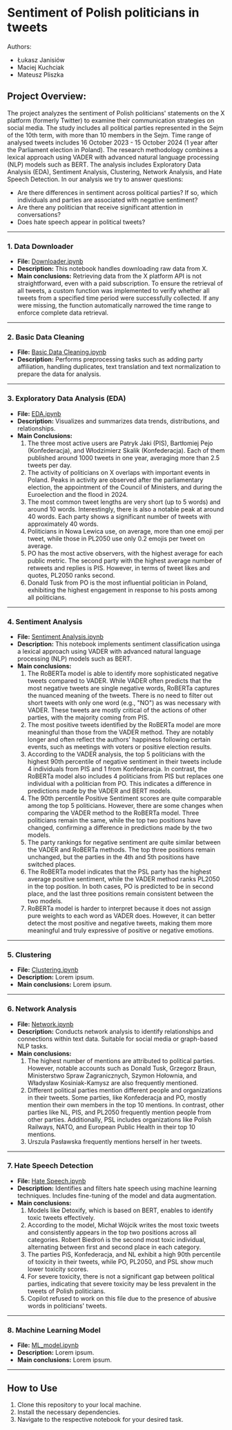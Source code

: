 # Sentiment of Polish politicians in tweets
Authors:
- Łukasz Janisiów
- Maciej Kuchciak
- Mateusz Pliszka

## Project Overview:
The project analyzes the sentiment of Polish politicians' statements on the X platform (formerly Twitter) to examine their communication strategies on social media. The study includes all political parties represented in the Sejm of the 10th term, with more than 10 members in the Sejm. Time range of analysed tweets includes 16 October 2023 - 15 October 2024 (1 year after the Parliament election in Poland). The research methodology combines a lexical approach using VADER with advanced natural language processing (NLP) models such as BERT. The analysis includes Exploratory Data Analysis (EDA), Sentiment Analysis, Clustering, Network Analysis, and Hate Speech Detection. 
In our analysis we try to answer questions:
- Are there differences in sentiment across political parties? If so, which individuals and parties are associated with negative sentiment?
- Are there any politician that receive significant attention in conversations?
- Does hate speech appear in political tweets?
---

### 1. Data Downloader
- **File:** [Downloader.ipynb](https://github.com/MPKuchciak/Twitter/blob/main/1.%20Downloader.ipynb)  
- **Description:** This notebook handles downloading raw data from X. 
- **Main conclusions:** Retrieving data from the X platform API is not straightforward, even with a paid subscription. To ensure the retrieval of all tweets, a custom function was implemented to verify whether all tweets from a specified time period were successfully collected. If any were missing, the function automatically narrowed the time range to enforce complete data retrieval.

---

### 2. Basic Data Cleaning
- **File:** [Basic Data Cleaning.ipynb](https://github.com/MPKuchciak/Twitter/blob/main/2.%20Basic%20Data%20Cleaning.ipynb)  
- **Description:** Performs preprocessing tasks such as adding party affiliation, handling duplicates, text translation and text normalization to prepare the data for analysis.  

---

### 3. Exploratory Data Analysis (EDA)
- **File:** [EDA.ipynb](https://github.com/MPKuchciak/Twitter/blob/main/3.%20EDA.ipynb) 
- **Description:** Visualizes and summarizes data trends, distributions, and relationships.
- **Main Conclusions:**
  1. The three most active users are Patryk Jaki (PIS), Bartłomiej Pejo (Konfederacja), and Włodzimierz Skalik (Konfederacja). Each of them published around 1000 tweets in one year, averaging more than 2.5 tweets per day.  
  2. The activity of politicians on X overlaps with important events in Poland. Peaks in activity are observed after the parliamentary election, the appointment of the Council of Ministers, and during the Euroelection and the flood in 2024.  
  3. The most common tweet lengths are very short (up to 5 words) and around 10 words. Interestingly, there is also a notable peak at around 40 words. Each party shows a significant number of tweets with approximately 40 words.  
  4. Politicians in Nowa Lewica use, on average, more than one emoji per tweet, while those in PL2050 use only 0.2 emojis per tweet on average.  
  5. PO has the most active observers, with the highest average for each public metric. The second party with the highest average number of retweets and replies is PIS. However, in terms of tweet likes and quotes, PL2050 ranks second.  
  6. Donald Tusk from PO is the most influential politician in Poland, exhibiting the highest engagement in response to his posts among all politicians.
     
---

### 4. Sentiment Analysis
- **File:** [Sentiment Analysis.ipynb](https://github.com/MPKuchciak/Twitter/blob/main/4.%20Sentiment%20analysis.ipynb)  
- **Description:** This notebook implements sentiment classification usinga a lexical approach using VADER with advanced natural language processing (NLP) models such as BERT.
- **Main conclusions:**
  1. The RoBERTa model is able to identify more sophisticated negative tweets compared to VADER. While VADER often predicts that the most negative tweets are single negative words, RoBERTa captures the nuanced meaning of the tweets. There is no need to filter out short tweets with only one word (e.g., "NO") as was necessary with VADER. These tweets are mostly critical of the actions of other parties, with the majority coming from PIS.
  2. The most positive tweets identified by the RoBERTa model are more meaningful than those from the VADER method. They are notably longer and often reflect the authors' happiness following certain events, such as meetings with voters or positive election results.
  3. According to the VADER analysis, the top 5 politicians with the highest 90th percentile of negative sentiment in their tweets include 4 individuals from PIS and 1 from Konfederacja. In contrast, the RoBERTa model also includes 4 politicians from PIS but replaces one individual with a politician from PO. This indicates a difference in predictions made by the VADER and BERT models.
  4. The 90th percentile Positive Sentiment scores are quite comparable among the top 5 politicians. However, there are some changes when comparing the VADER method to the RoBERTa model. Three politicians remain the same, while the top two positions have changed, confirming a difference in predictions made by the two models.
  5. The party rankings for negative sentiment are quite similar between the VADER and RoBERTa methods. The top three positions remain unchanged, but the parties in the 4th and 5th positions have switched places.
  6. The RoBERTa model indicates that the PSL party has the highest average positive sentiment, while the VADER method ranks PL2050 in the top position. In both cases, PO is predicted to be in second place, and the last three positions remain consistent between the two models.
  7. RoBERTa model is harder to interpret because it does not assign pure weights to each word as VADER does. However, it can better detect the most positive and negative tweets, making them more meaningful and truly expressive of positive or negative emotions.



---

### 5. Clustering
- **File:** [Clustering.ipynb](https://github.com/MPKuchciak/Twitter/blob/main/5.%20Clustering.ipynb)  
- **Description:** Lorem ipsum.
- **Main conclusions:** Lorem ipsum.


---

### 6. Network Analysis
- **File:** [Network.ipynb](https://github.com/MPKuchciak/Twitter/blob/main/6.%20Network.ipynb)  
- **Description:** Conducts network analysis to identify relationships and connections within text data. Suitable for social media or graph-based NLP tasks.  
- **Main conclusions:**
  1. The highest number of mentions are attributed to political parties. However, notable accounts such as Donald Tusk, Grzegorz Braun, Ministerstwo Spraw Zagranicznych, Szymon Hołownia, and Władysław Kosiniak-Kamysz are also frequently mentioned.
  2. Different political parties mention different people and organizations in their tweets. Some parties, like Konfederacja and PO, mostly mention their own members in the top 10 mentions. In contrast, other parties like NL, PIS, and PL2050 frequently mention people from other parties. Additionally, PSL includes organizations like Polish Railways, NATO, and European Public Health in their top 10 mentions.
  3. Urszula Pasławska frequently mentions herself in her tweets.

---

### 7. Hate Speech Detection
- **File:** [Hate Speech.ipynb](https://github.com/MPKuchciak/Twitter/blob/main/7.%20Hate%20speech.ipynb)  
- **Description:** Identifies and filters hate speech using machine learning techniques. Includes fine-tuning of the model and data augmentation.  
- **Main conclusions:** 
  1. Models like Detoxify, which is based on BERT, enables to identify toxic tweets effectively.
  2. According to the model, Michał Wójcik writes the most toxic tweets and consistently appears in the top two positions across all categories. Robert Biedroń is the second most toxic individual, alternating between first and second place in each category.
  3. The parties PiS, Konfederacja, and NL exhibit a high 90th percentile of toxicity in their tweets, while PO, PL2050, and PSL show much lower toxicity scores.
  4. For severe toxicity, there is not a significant gap between political parties, indicating that severe toxicity may be less prevalent in the tweets of Polish politicians.
  5. Copilot refused to work on this file due to the presence of abusive words in politicians' tweets.

---

### 8. Machine Learning Model
- **File:** [ML_model.ipynb](ML_model.ipynb)  
- **Description:** Lorem ipsum.
- **Main conclusions:** Lorem ipsum.

---

## How to Use
1. Clone this repository to your local machine.
2. Install the necessary dependencies.
3. Navigate to the respective notebook for your desired task.
